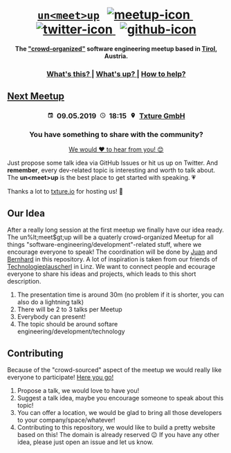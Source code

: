 <h1 align="center">
  <span><a href="https://unmeetup.io"><code>un&lt;meet&gt;up</code></a></span>
  <span>
    <span>&#8239;</span>
    <a href="https://www.meetup.com/de-DE/unmeetup-tirol/">
      <img src="https://upload.wikimedia.org/wikipedia/commons/6/6b/Meetup_Logo.png" height="28px" alt="meetup-icon"></img>
    </a>
    <span>&#8239;</span>
    <a href="https://twitter.com/unmeetup">
      <img src="https://upload.wikimedia.org/wikipedia/en/thumb/9/9f/Twitter_bird_logo_2012.svg/1259px-Twitter_bird_logo_2012.svg.png" height="24px" alt="twitter-icon"></img>
    </a>
    <span>&#8239;</span>
    <a href="https://github.com/uncodeference/unmeetup">
      <img src="https://image.freepik.com/free-icon/github-logo_318-53553.jpg" height="26px" alt="github-icon"></img>
    </a>
  </span>
</h1>
  
  
<div align="center">
  <strong>The <a href="#our-idea">"crowd-organized"</a> software engineering meetup based in <a href="https://en.wikipedia.org/wiki/Tyrol_(state)">Tirol</a>, Austria.</strong>
</div>

<div align="center">
  <h3>
    <a href="#our-idea">
      What's this?
    </a>
    <span> | </span>
    <a href="#next-meetup">
      What's up?
    </a>
    <span> | </span>
    <a href="#contributing">
      How to help?
    </a>
  </h3>
</div>

## [Next Meetup](meetups/2019-05-09)
<h3 align="center">
  <span><img src="assets/img/calendar.png" height="14px" alt="calender-icon"></img>&nbsp;</span>
<span><b>09.05.2019</b></span>
  <span>&nbsp;<img src="assets/img/clock.png" height="14px" alt="calender-icon"></img>&nbsp;</span>
  <span><b>18:15</b></span>
  <span>&nbsp;<img src="assets/img/location.png" height="14px" alt="calender-icon"></img>&nbsp;</span>
  <span><a href="https://www.google.com/maps/search/?api=1&query=Txture+GmbH%2C+Grabenweg+68%2C+Innsbruck%2C+6020%2C+at&query_place_id=ChIJifLJUpdrnUcRgwM9HzUAb7Q">Txture GmbH</a></span>
</h3>

<h3 align="center">You have something to share with the community?</h3>
<p align="center"><a href="https://github.com/uncodeference/unmeetup/issues/new/choose">We would ♥ to hear from you! 😊</a></p>

Just propose some talk idea via GitHub Issues or hit us up on Twitter. And **remember**, every dev-related topic is interesting and worth to talk about. The **un&lt;meet&gt;up** is the best place to get started with speaking. 💗

Thanks a lot to [txture.io](https://www.txture.io/de) for hosting us! 👏

## Our Idea
After a really long session at the first meetup we finally have our idea ready. The un%lt;meet$gt;up will be a quaterly crowd-organized Meetup for all things "software-engineering/development"-related stuff, where we encourage everyone to speak! The coordination will be done by [Juan](https://twitter.com/jnvicci) and [Bernhard](https://twitter.com/bemayr) in this repository.
A lot of inspiration is taken from our friends of [Technologieplauscherl](http://technologieplauscherl.at/) in Linz.
We want to connect people and ecourage everyone to share his ideas and projects, which leads to this short description.
1. The presentation time is around 30m (no problem if it is shorter, you can also do a lightning talk)
2. There will be 2 to 3 talks per Meetup
3. Everybody can present!
4. The topic should be around softare engineering/development/technology

## Contributing
Because of the "crowd-sourced" aspect of the meetup we would really like everyone to participate! [Here you go!](https://github.com/uncodeference/unmeetup/issues/new/choose)
1. Propose a talk, we would love to have you!
2. Suggest a talk idea, maybe you encourage someone to speak about this topic!
3. You can offer a location, we would be glad to bring all those developers to your company/space/whatever!
4. Contributing to this repository, we would like to build a pretty website based on this! The domain is already reserved 😉
If you have any other idea, please just open an issue and let us know.
